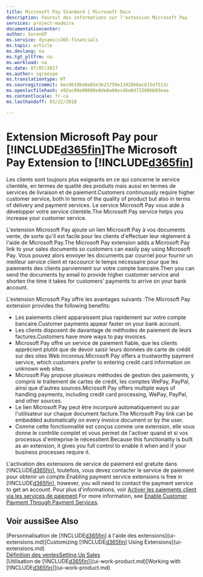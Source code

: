 ```yaml
---
title: Microsoft Pay Standard | Microsoft Docs
description: Fournit des informations sur l'extension Microsoft Pay
services: project-madeira
documentationcenter: 
author: SorenGP
ms.service: dynamics365-financials
ms.topic: article
ms.devlang: na
ms.tgt_pltfrm: na
ms.workload: na
ms.date: 07/07/2017
ms.author: sgroespe
ms.translationtype: HT
ms.sourcegitcommit: bec0619be0a65e3625759e13d2866ac615d7513c
ms.openlocfilehash: e92ac00e08008e8de6a60ec46e0d71500bb03eaa
ms.contentlocale: fr-ca
ms.lasthandoff: 03/22/2018

---
```

# <a name="the-microsoft-pay-extension-to-included365finincludesd365finlongmdmd"></a><span data-ttu-id="902af-103">Extension Microsoft Pay pour [!INCLUDE[d365fin](includes/d365fin_long_md.md)]</span><span class="sxs-lookup"><span data-stu-id="902af-103">The Microsoft Pay Extension to [!INCLUDE[d365fin](includes/d365fin_long_md.md)]</span></span>
<span data-ttu-id="902af-104">Les clients sont toujours plus exigeants en ce qui concerne le service clientèle, en termes de qualité des produits mais aussi en termes de services de livraison et de paiement.</span><span class="sxs-lookup"><span data-stu-id="902af-104">Customers continuously require higher customer service, both in terms of the quality of product but also in terms of delivery and payment services.</span></span> <span data-ttu-id="902af-105">Le service Microsoft Pay vous aide à développer votre service clientèle.</span><span class="sxs-lookup"><span data-stu-id="902af-105">The Microsoft Pay service helps you increase your customer service.</span></span>

<span data-ttu-id="902af-106">L'extension Microsoft Pay ajoute un lien Microsoft Pay à vos documents vente, de sorte qu'il est facile pour les clients d'effectuer leur règlement à l'aide de Microsoft Pay.</span><span class="sxs-lookup"><span data-stu-id="902af-106">The Microsoft Pay extension adds a Microsoft Pay link to your sales documents so customers can easily pay using Microsoft Pay.</span></span> <span data-ttu-id="902af-107">Vous pouvez alors envoyer les documents par courriel pour fournir un meilleur service client et raccourcir le temps nécessaire pour que les paiements des clients parviennent sur votre compte bancaire.</span><span class="sxs-lookup"><span data-stu-id="902af-107">Then you can send the documents by email to provide higher customer service and shorten the time it takes for customers’ payments to arrive on your bank account.</span></span>

<span data-ttu-id="902af-108">L'extension Microsoft Pay offre les avantages suivants :</span><span class="sxs-lookup"><span data-stu-id="902af-108">The Microsoft Pay extension provides the following benefits:</span></span>
- <span data-ttu-id="902af-109">Les paiements client apparaissent plus rapidement sur votre compte bancaire.</span><span class="sxs-lookup"><span data-stu-id="902af-109">Customer payments appear faster on your bank account.</span></span>
- <span data-ttu-id="902af-110">Les clients disposent de davantage de méthodes de paiement de leurs factures.</span><span class="sxs-lookup"><span data-stu-id="902af-110">Customers have more ways to pay invoices.</span></span>
- <span data-ttu-id="902af-111">Microsoft Pay offre un service de paiement fiable, que les clients apprécient plutôt que de devoir saisir leurs données de carte de crédit sur des sites Web inconnus.</span><span class="sxs-lookup"><span data-stu-id="902af-111">Microsoft Pay offers a trustworthy payment service, which customers prefer to entering credit card information on unknown web sites.</span></span>
- <span data-ttu-id="902af-112">Microsoft Pay propose plusieurs méthodes de gestion des paiements, y compris le traitement de cartes de crédit, les comptes WePay, PayPal, ainsi que d'autres sources.</span><span class="sxs-lookup"><span data-stu-id="902af-112">Microsoft Pay offers multiple ways of handling payments, including credit card processing, WePay, PayPal, and other sources.</span></span>
- <span data-ttu-id="902af-113">Le lien Microsoft Pay peut être incorporé automatiquement ou par l'utilisateur sur chaque document facture.</span><span class="sxs-lookup"><span data-stu-id="902af-113">The Microsoft Pay link can be embedded automatically on every invoice document or by the user.</span></span>
- <span data-ttu-id="902af-114">Comme cette fonctionnalité est conçus comme une extension, elle vous donne le contrôle complet et vous permet de l'activer quand et si vos processus d'entreprise le nécessitent.</span><span class="sxs-lookup"><span data-stu-id="902af-114">Because this functionality is built as an extension, it gives you full control to enable it when and if your business processes require it.</span></span>

<span data-ttu-id="902af-115">L'activation des extensions de service de paiement est gratuite dans [!INCLUDE[d365fin](includes/d365fin_md.md)], toutefois, vous devez contacter le service de paiement pour obtenir un compte.</span><span class="sxs-lookup"><span data-stu-id="902af-115">Enabling payment service extensions is free in [!INCLUDE[d365fin](includes/d365fin_md.md)], however, you will need to contact the payment service to get an account.</span></span> <span data-ttu-id="902af-116">Pour plus d'informations, voir [Activer les paiements client via les services de paiement](sales-how-enable-payment-service-extensions.md).</span><span class="sxs-lookup"><span data-stu-id="902af-116">For more information, see [Enable Customer Payment Through Payment Services](sales-how-enable-payment-service-extensions.md).</span></span>

## <a name="see-also"></a><span data-ttu-id="902af-117">Voir aussi</span><span class="sxs-lookup"><span data-stu-id="902af-117">See Also</span></span>
<span data-ttu-id="902af-118">[Personnalisation de [!INCLUDE[d365fin](includes/d365fin_md.md)] à l'aide des extensions](ui-extensions.md)</span><span class="sxs-lookup"><span data-stu-id="902af-118">[Customizing [!INCLUDE[d365fin](includes/d365fin_md.md)] Using Extensions](ui-extensions.md)</span></span>  
[<span data-ttu-id="902af-119">Définition des ventes</span><span class="sxs-lookup"><span data-stu-id="902af-119">Setting Up Sales</span></span>](sales-setup-sales.md)  
<span data-ttu-id="902af-120">[Utilisation de [!INCLUDE[d365fin](includes/d365fin_md.md)]](ui-work-product.md)</span><span class="sxs-lookup"><span data-stu-id="902af-120">[Working with [!INCLUDE[d365fin](includes/d365fin_md.md)]](ui-work-product.md)</span></span>

